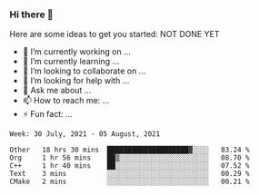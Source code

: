 ### Hi there 👋


Here are some ideas to get you started:
NOT DONE YET
- 🔭 I’m currently working on ...
- 🌱 I’m currently learning ...
- 👯 I’m looking to collaborate on ...
- 🤔 I’m looking for help with ...
- 💬 Ask me about ...
- 📫 How to reach me: ...
- ⚡ Fun fact: ...

<!--START_SECTION:waka-->
```text
Week: 30 July, 2021 - 05 August, 2021

Other   18 hrs 30 mins  ████████████████████▓░░░░   83.24 % 
Org     1 hr 56 mins    ██▒░░░░░░░░░░░░░░░░░░░░░░   08.70 % 
C++     1 hr 40 mins    ██░░░░░░░░░░░░░░░░░░░░░░░   07.52 % 
Text    3 mins          ░░░░░░░░░░░░░░░░░░░░░░░░░   00.29 % 
CMake   2 mins          ░░░░░░░░░░░░░░░░░░░░░░░░░   00.21 % 
```
<!--END_SECTION:waka-->
